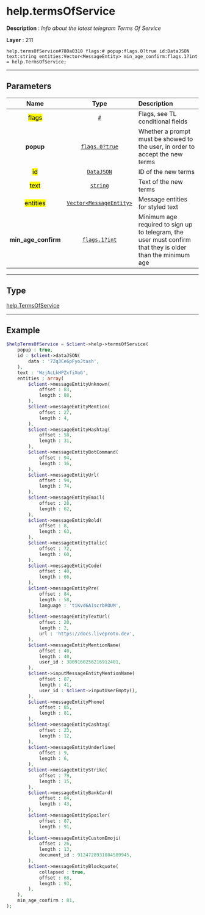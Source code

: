 # help.termsOfService

**Description** : *Info about the latest telegram Terms Of Service*

**Layer** : 211

```tl
help.termsOfService#780a0310 flags:# popup:flags.0?true id:DataJSON text:string entities:Vector<MessageEntity> min_age_confirm:flags.1?int = help.TermsOfService;
```

---

## Parameters

| Name | Type | Description |
| :---: | :---: | :--- |
| <mark>flags</mark> | [`#`](type/#) | Flags, see TL conditional fields |
| **popup** | [`flags.0?true`](type/true) | Whether a prompt must be showed to the user, in order to accept the new terms |
| <mark>id</mark> | [`DataJSON`](type/DataJSON) | ID of the new terms |
| <mark>text</mark> | [`string`](type/string) | Text of the new terms |
| <mark>entities</mark> | [`Vector<MessageEntity>`](type/MessageEntity) | Message entities for styled text |
| **min_age_confirm** | [`flags.1?int`](type/int) | Minimum age required to sign up to telegram, the user must confirm that they is older than the minimum age |

---

## Type

[help.TermsOfService](type/help.TermsOfService)

---

## Example

```php
$helpTermsOfService = $client->help->termsOfService(
	popup : true,
	id : $client->dataJSON(
		data : '7Zq3Ce6pFyoJtash',
	),
	text : 'WzjAcLkHPZxfiXoG',
	entities : array(
		$client->messageEntityUnknown(
			offset : 83,
			length : 88,
		),
		$client->messageEntityMention(
			offset : 27,
			length : 4,
		),
		$client->messageEntityHashtag(
			offset : 58,
			length : 31,
		),
		$client->messageEntityBotCommand(
			offset : 94,
			length : 16,
		),
		$client->messageEntityUrl(
			offset : 94,
			length : 74,
		),
		$client->messageEntityEmail(
			offset : 28,
			length : 62,
		),
		$client->messageEntityBold(
			offset : 8,
			length : 63,
		),
		$client->messageEntityItalic(
			offset : 72,
			length : 60,
		),
		$client->messageEntityCode(
			offset : 40,
			length : 66,
		),
		$client->messageEntityPre(
			offset : 84,
			length : 58,
			language : 'tiKvd6A1scrbROUM',
		),
		$client->messageEntityTextUrl(
			offset : 20,
			length : 2,
			url : 'https://docs.liveproto.dev',
		),
		$client->messageEntityMentionName(
			offset : 40,
			length : 40,
			user_id : 3809160256216912401,
		),
		$client->inputMessageEntityMentionName(
			offset : 87,
			length : 41,
			user_id : $client->inputUserEmpty(),
		),
		$client->messageEntityPhone(
			offset : 85,
			length : 81,
		),
		$client->messageEntityCashtag(
			offset : 23,
			length : 12,
		),
		$client->messageEntityUnderline(
			offset : 9,
			length : 6,
		),
		$client->messageEntityStrike(
			offset : 79,
			length : 15,
		),
		$client->messageEntityBankCard(
			offset : 84,
			length : 43,
		),
		$client->messageEntitySpoiler(
			offset : 87,
			length : 91,
		),
		$client->messageEntityCustomEmoji(
			offset : 26,
			length : 13,
			document_id : 9124728931084589945,
		),
		$client->messageEntityBlockquote(
			collapsed : true,
			offset : 68,
			length : 93,
		),
	),
	min_age_confirm : 81,
);
```